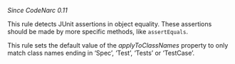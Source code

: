 *Since CodeNarc 0.11*

This rule detects JUnit assertions in object equality. These assertions
should be made by more specific methods, like `assertEquals`.

This rule sets the default value of the *applyToClassNames* property to
only match class names ending in ‘Spec’, ‘Test’, ‘Tests’ or ‘TestCase’.
